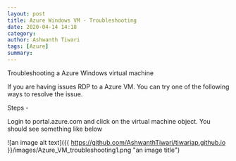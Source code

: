 ```yaml
---
layout: post
title: Azure Windows VM - Troubleshooting
date: 2020-04-14 14:18
category:
author: Ashwanth Tiwari
tags: [Azure]
summary:
---
```


Troubleshooting a Azure Windows virtual machine

If you are having issues RDP to a Azure VM. You can try one of the following ways to resolve the issue.

Steps -

Login to portal.azure.com and click on the virtual machine object. You should see something like below

![an image alt text]({{ https://github.com/AshwanthTiwari/tiwariap.github.io }}/images/Azure_VM_troubleshooting1.png "an image title")





